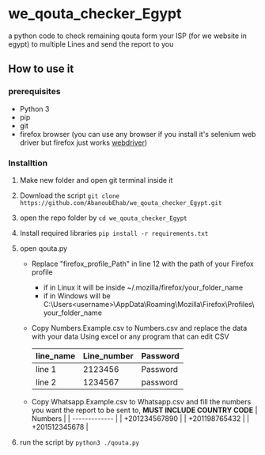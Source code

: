 # we_qouta_checker_Egypt

a python code to check remaining qouta form your ISP (for we website in egypt) to multiple Lines and send the report to you

## How to use it

### prerequisites

- Python 3
- pip
- git
- firefox browser (you can use any browser if you install it's selenium web driver but firefox just works [webdriver](https://www.selenium.dev/documentation/webdriver/))
  
### Installtion
1. Make new folder and open git terminal inside it

2. Download the script  ```git clone https://github.com/AbanoubEhab/we_qouta_checker_Egypt.git```

3. open the repo folder by ```cd we_qouta_checker_Egypt```

4. Install required libraries ```pip install -r requirements.txt```

5. open qouta.py 
   
   - Replace "firefox_profile_Path" in line 12 with the path of your Firefox profile
     
     - if in Linux it will be inside ~/.mozilla/firefox/your_folder_name
     - if in Windows will be C:\Users\<username>\AppData\Roaming\Mozilla\Firefox\Profiles\your_folder_name
   
   - Copy Numbers.Example.csv to Numbers.csv and replace the data with your data Using excel or any program that can edit CSV
     
     | line_name | Line_number | Password |
     | --------- | ----------- | -------- |
     | line 1    | 2123456     | Password |
     | line 2    | 1234567     | password |
   
   - Copy Whatsapp.Example.csv to Whatsapp.csv and fill the numbers you want the report to be sent to,
   **MUST INCLUDE COUNTRY CODE**
      | Numbers       |
      | ------------- |
      | +201234567890 |
      | +201198765432 |
      | +201512345678 |

6. run the script by ```python3 ./qouta.py```
